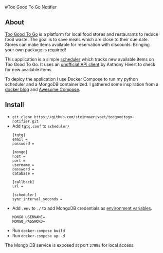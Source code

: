 #Too Good To Go Notifier

## About
[Too Good To Go](https://toogoodtogo.be/) is a platform for local food stores and restaurants to reduce food waste.
The goal is to save meals which are close to their due date.
Stores can make items available for reservation with discounts. 
Bringing your own package is required!


This application is a simple [scheduler](https://schedule.readthedocs.io/) which tracks new available items on Too Good To Go.
It uses an [unofficial API client](https://github.com/ahivert/tgtg-python) by Anthony Hivert to check for new available items.

To deploy the application I use Docker Compose to run my python scheduler and a MongoDB containerized. 
I gathered some inspiration from a [docker blog](https://www.docker.com/blog/containerized-python-development-part-1/) and [Awesome Compose](https://github.com/docker/awesome-compose/tree/master/nginx-flask-mongo).

## Install
- `git clone https://github.com/steinmaerivoet/toogoodtogo-notifier.git`
- Add `tgtg.conf` to `scheduler/`
  ```
  [tgtg]
  email =
  password =
  
  [mongo]
  host =
  port =
  username =
  password =
  database =
  
  [callback]
  url =
  
  [scheduler]
  sync_interval_seconds =
  ```      
- Add `.env` to `./` to add MongoDB credentials as [environment variables](https://docs.docker.com/compose/environment-variables/). 
  ```
  MONGO_USERNAME=
  MONGO_PASSWORD=
   ```
- Run `docker-compose build`
- Run `docker-compose up -d`

The Mongo DB service is exposed at port `27888` for local access.

